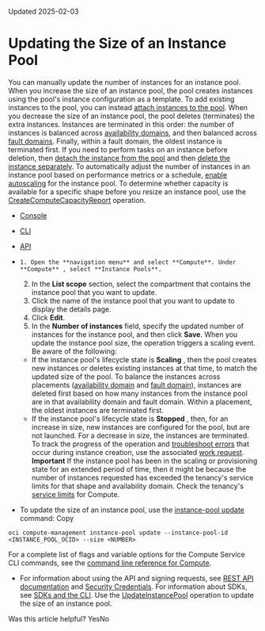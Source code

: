 Updated 2025-02-03
# Updating the Size of an Instance Pool
You can manually update the number of instances for an instance pool.
When you increase the size of an instance pool, the pool creates instances using the pool's instance configuration as a template. To add existing instances to the pool, you can instead [attach instances to the pool](https://docs.oracle.com/en-us/iaas/Content/Compute/Tasks/updatinginstancepool-attaching-an-instance-to-an-instance-pool.htm#attach-instance "Attach an existing instance to an instance pool, and then select which instances you want to manage as a group.").
When you decrease the size of an instance pool, the pool deletes (terminates) the extra instances. Instances are terminated in this order: the number of instances is balanced across [availability domains](https://docs.oracle.com/iaas/Content/General/Concepts/regions.htm), and then balanced across [fault domains](https://docs.oracle.com/iaas/Content/General/Concepts/regions.htm#fault). Finally, within a fault domain, the oldest instance is terminated first. If you need to perform tasks on an instance before deletion, then [detach the instance from the pool](https://docs.oracle.com/en-us/iaas/Content/Compute/Tasks/updatinginstancepool-detaching-an-instance-from-an-instance-pool.htm#detach-instance "Detach an instance from an instance pool when you no longer want to manage the instance as part of the pool.") and then [delete the instance separately](https://docs.oracle.com/en-us/iaas/Content/Compute/Tasks/terminatinginstance.htm#top "You can permanently delete \(terminate\) instances that you no longer need. Any attached VNICs and volumes are automatically detached when the instance terminates. Eventually, the instance's public and private IP addresses are released and become available for other instances.").
To automatically adjust the number of instances in an instance pool based on performance metrics or a schedule, [enable autoscaling](https://docs.oracle.com/en-us/iaas/Content/Compute/Tasks/autoscalinginstancepools.htm#Autoscaling) for the instance pool.
To determine whether capacity is available for a specific shape before you resize an instance pool, use the [CreateComputeCapacityReport](https://docs.oracle.com/iaas/api/#/en/iaas/latest/ComputeCapacityReport/CreateComputeCapacityReport) operation.
  * [Console](https://docs.oracle.com/en-us/iaas/Content/Compute/Tasks/updatinginstancepool_topic-update-instance-pool-size.htm)
  * [CLI](https://docs.oracle.com/en-us/iaas/Content/Compute/Tasks/updatinginstancepool_topic-update-instance-pool-size.htm)
  * [API](https://docs.oracle.com/en-us/iaas/Content/Compute/Tasks/updatinginstancepool_topic-update-instance-pool-size.htm)


  *     1. Open the **navigation menu** and select **Compute**. Under **Compute** , select **Instance Pools**.
    2. In the **List scope** section, select the compartment that contains the instance pool that you want to update.
    3. Click the name of the instance pool that you want to update to display the details page.
    4. Click **Edit**.
    5. In the **Number of instances** field, specify the updated number of instances for the instance pool, and then click **Save**.
When you update the instance pool size, the operation triggers a scaling event. Be aware of the following:
    * If the instance pool's lifecycle state is **Scaling** , then the pool creates new instances or deletes existing instances at that time, to match the updated size of the pool. To balance the instances across placements ([availability domain](https://docs.oracle.com/iaas/Content/General/Concepts/regions.htm#About) and [fault domain](https://docs.oracle.com/iaas/Content/General/Concepts/regions.htm#fault)), instances are deleted first based on how many instances from the instance pool are in that availability domain and fault domain. Within a placement, the oldest instances are terminated first.
    * If the instance pool's lifecycle state is **Stopped** , then, for an increase in size, new instances are configured for the pool, but are not launched. For a decrease in size, the instances are terminated.
To track the progress of the operation and [troubleshoot errors](https://docs.oracle.com/en-us/iaas/Content/Compute/Tasks/instances-monitoring-work-requests.htm#work-requests "Work requests help you monitor long-running operations such as database backups or the provisioning of compute instances.") that occur during instance creation, use the associated [work request](https://docs.oracle.com/iaas/Content/General/Concepts/workrequestoverview.htm#viewingwr).
**Important** If the instance pool has been in the scaling or provisioning state for an extended period of time, then it might be because the number of instances requested has exceeded the tenancy's service limits for that shape and availability domain. Check the tenancy's [service limits](https://docs.oracle.com/iaas/Content/General/Concepts/servicelimits.htm#computelimits) for Compute.
  * To update the size of an instance pool, use the [instance-pool update](https://docs.oracle.com/iaas/tools/oci-cli/latest/oci_cli_docs/cmdref/compute-management/instance-pool/update.html) command:
Copy
```
oci compute-management instance-pool update --instance-pool-id <INSTANCE_POOL_OCID> --size <NUMBER>
```

For a complete list of flags and variable options for the Compute Service CLI commands, see the [command line reference for Compute](https://docs.oracle.com/iaas/tools/oci-cli/latest/oci_cli_docs/cmdref/compute.html).
  * For information about using the API and signing requests, see [REST API documentation](https://docs.oracle.com/iaas/Content/API/Concepts/usingapi.htm) and [Security Credentials](https://docs.oracle.com/iaas/Content/General/Concepts/credentials.htm). For information about SDKs, see [SDKs and the CLI](https://docs.oracle.com/iaas/Content/API/Concepts/sdks.htm).
Use the [UpdateInstancePool](https://docs.oracle.com/iaas/api/#/en/iaas/latest/InstancePool/UpdateInstancePool) operation to update the size of an instance pool.


Was this article helpful?
YesNo

